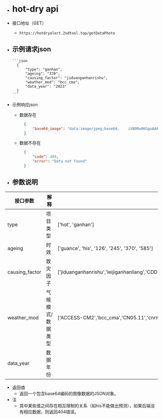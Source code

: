 - # hot-dry api
- 接口地址（GET）
	- `https://hotdryalert.2ndtool.top/getDataPhoto`
- 示例请求json
	-
	  ```json
	    {
            "type": "ganhan",
            "ageing": "370",
            "causing_factor": "jiduanganhanrishu",
            "weather_mod": "bcc_cma",
            "data_year": "2023"
	    }
	  ```
- 示例响应json
	- 数据存在
	  ```json
	    {
	        "base64_image": "data:image/jpeg;base64,    iVBORw0KGgoAAAANSUhEUgAAChIAAAYKCAYAAAA4NGMfAAAAAXNSR0IArs4c6QAAIABJREFUeF7..."
	    }
	  ```
    
    - 数据不存在
	  ```json
	    {
            "code": 404,
            "error": "Data not found"
        }
	  ```
        

- ## 参数说明

| 接口参数       | 解释              | 可选值                                                                                                                                                                                                                    |
| -------------- | ----------------- | ------------------------------------------------------------------------------------------------------------------------------------------------------------------------------------------------------------------------- |
| type           | 项目类型          | ['hot', 'ganhan']                                                                                                                                                                                                         |
| ageing         | 时效              | ['guance', 'his', '126', '245', '370', '585']                                                                                                                                                                             |
| causing_factor | 致灾因子          | ['jiduanganhanrishu','leijiganhanliang','CDD','CWD','jiduangaowenliang','jiduangaowenrishu','nuanye(TN90P)','nuanzhou(TX90P)','xiaririshu(SU)','reyerishu(TR)','nianzuidazuigaowendu(TXx)','nianzuixiaozuigaowendu(TXn)'] |
| weather_mod    | 气候模式/数据类型 | ['ACCESS-CM2','bcc_cma','CN05.11','cnrm6','HadGEM-GC31-LL','INM-CM5-0','IPSL-CM6A-LR','MRI-ESM2-0']                                                                                                                       |
| data_year      | 数据年份          |                                                                                                                                                                                                                           |

- 返回值
	- 返回一个包含base64编码的图像数据的JSON对象。
- 注
  - 其中某些值之间存在相互限制的关系（如his不能做出预测），如果后端没有相应数据，则返回404错误。